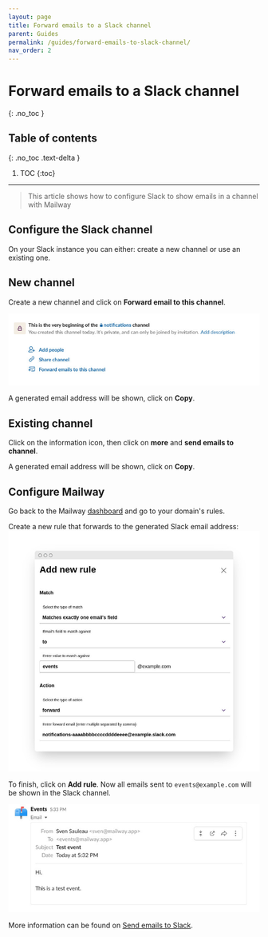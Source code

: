 ```yaml
---
layout: page
title: Forward emails to a Slack channel
parent: Guides
permalink: /guides/forward-emails-to-slack-channel/
nav_order: 2
---
```


# Forward emails to a Slack channel
{: .no_toc }

## Table of contents
{: .no_toc .text-delta }

1. TOC
{:toc}

---

> This article shows how to configure Slack to show emails in a channel with Mailway

## Configure the Slack channel

On your Slack instance you can either: create a new channel or use an existing one.

## New channel

Create a new channel and click on **Forward email to this channel**.

![New empty channel](/assets/images/slack/new-channel.jpg)

A generated email address will be shown, click on **Copy**.

## Existing channel

Click on the information icon, then click on **more** and **send emails to channel**.

A generated email address will be shown, click on **Copy**.

## Configure Mailway

Go back to the Mailway [dashboard] and go to your domain's rules.

Create a new rule that forwards to the generated Slack email address:
![new rule to forward to Slack's email address](/assets/images/slack/rule.jpg)

To finish, click on **Add rule**. Now all emails sent to `events@example.com` will be shown in the Slack channel.

![Mail example shown in the Slack channel](/assets/images/slack/example.jpg)

More information can be found on [Send emails to Slack].

[Send emails to Slack]: https://slack.com/intl/en-gb/help/articles/206819278-Send-emails-to-Slack
[dashboard]: https://dash.mailway.app
